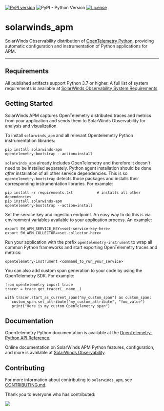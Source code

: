 [![PyPI version](https://badge.fury.io/py/solarwinds-apm.svg)](https://badge.fury.io/py/solarwinds-apm) ![PyPI - Python Version](https://img.shields.io/pypi/pyversions/solarwinds-apm) [![License](https://img.shields.io/badge/License-Apache_2.0-blue.svg?color=red)](https://github.com/solarwindscloud/solarwinds-apm-python/blob/main/LICENSE)

# solarwinds_apm
SolarWinds Observability distribution of [OpenTelemetry Python](https://opentelemetry-python.readthedocs.io/), providing automatic configuration and instrumentation of Python applications for APM.

----
## Requirements
All published artifacts support Python 3.7 or higher. A full list of system requirements is available at [SolarWinds Observability System Requirements](https://documentation.solarwinds.com/en/success_center/observability/default.htm#cshid=app-sysreqs-python-agent).

## Getting Started
SolarWinds APM captures OpenTelemetry distributed traces and metrics from your application and sends them to SolarWinds Observability for analysis and visualization.

To install `solarwinds_apm` and all relevant Opentelemetry Python instrumentation libraries:
```
pip install solarwinds-apm
opentelemetry-bootstrap --action=install
```

`solarwinds_apm` already includes OpenTelemetry and therefore it doesn't need to be installed separately. Python agent installation should be done _after_ installation of all other service dependencies. This is so `opentelemetry-bootstrap` detects those packages and installs their corresponding instrumentation libraries. For example:

```
pip install -r requirements.txt           # installs all other dependencies
pip install solarwinds-apm
opentelemetry-bootstrap --action=install
```

Set the service key and ingestion endpoint. An easy way to do this is via environment variables available to your application process.  An example:

```
export SW_APM_SERVICE_KEY=<set-service-key-here>
export SW_APM_COLLECTOR=<set-collector-here>
```

Run your application with the prefix `opentelemetry-instrument` to wrap all common Python frameworks and start exporting OpenTelemetry traces and metrics:
```
opentelemetry-instrument <command_to_run_your_service>
```

You can also add custom span generation to your code by using the OpenTelemetry SDK. For example:
```
from opentelemetry import trace
tracer = trace.get_tracer(__name__)

with tracer.start_as_current_span("my_custom_span") as custom_span:
   custom_span.set_attribute("my_custom_attribute", "foo_value")
   print("Here is my custom OpenTelemetry span")
```


## Documentation

OpenTelemetry Python documentation is available at the [OpenTelemetry-Python API Reference](https://opentelemetry-python.readthedocs.io/).

Online documentation on SolarWinds APM Python features, configuration, and more is available at [SolarWinds Observability](https://documentation.solarwinds.com/en/success_center/observability/default.htm#cshid=app-add-python-agent).


## Contributing

For more information about contributing to `solarwinds_apm`, see [CONTRIBUTING.md](https://github.com/solarwindscloud/solarwinds-apm-python/blob/main/CONTRIBUTING.md).

Thank you to everyone who has contributed:

<a href="https://github.com/solarwindscloud/solarwinds-apm-python/graphs/contributors">
  <img src="https://contributors-img.web.app/image?repo=solarwindscloud/solarwinds-apm-python" />
</a>